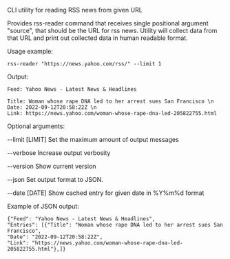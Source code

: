CLI utility for reading RSS news from given URL


Provides rss-reader command that receives single positional argument "source",
that should be the URL for rss news. Utility will collect data from that URL and
print out collected data in human readable format.


Usage example:

    rss-reader "https://news.yahoo.com/rss/" --limit 1


Output:

    Feed: Yahoo News - Latest News & Headlines 

    Title: Woman whose rape DNA led to her arrest sues San Francisco \n
    Date: 2022-09-12T20:58:22Z \n
    Link: https://news.yahoo.com/woman-whose-rape-dna-led-205822755.html


Optional arguments:

--limit [LIMIT]  Set the maximum amount of output messages

--verbose        Increase output verbosity

--version        Show current version

--json           Set output format to JSON. 

--date [DATE]    Show cached entry for given date in %Y%m%d format

Example of JSON output:

    {"Feed": "Yahoo News - Latest News & Headlines",
    "Entries": [{"Title": "Woman whose rape DNA led to her arrest sues San Francisco",
    "Date": "2022-09-12T20:58:22Z",
    "Link": "https://news.yahoo.com/woman-whose-rape-dna-led-205822755.html"},]}
